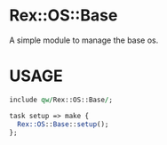 # Rex::OS::Base

A simple module to manage the base os.

# USAGE

```perl
include qw/Rex::OS::Base/;

task setup => make {
  Rex::OS::Base::setup();
};
```
